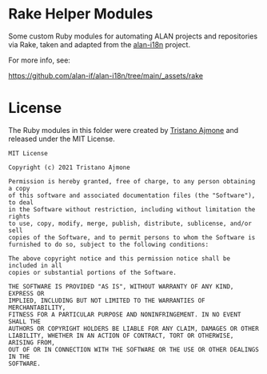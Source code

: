 # Rake Helper Modules

Some custom Ruby modules for automating ALAN projects and repositories via Rake, taken and adapted from the [alan-i18n] project.

For more info, see:

https://github.com/alan-if/alan-i18n/tree/main/_assets/rake

# License

The Ruby modules in this folder were created by [Tristano Ajmone] and released under the MIT License.

```
MIT License

Copyright (c) 2021 Tristano Ajmone

Permission is hereby granted, free of charge, to any person obtaining a copy
of this software and associated documentation files (the "Software"), to deal
in the Software without restriction, including without limitation the rights
to use, copy, modify, merge, publish, distribute, sublicense, and/or sell
copies of the Software, and to permit persons to whom the Software is
furnished to do so, subject to the following conditions:

The above copyright notice and this permission notice shall be included in all
copies or substantial portions of the Software.

THE SOFTWARE IS PROVIDED "AS IS", WITHOUT WARRANTY OF ANY KIND, EXPRESS OR
IMPLIED, INCLUDING BUT NOT LIMITED TO THE WARRANTIES OF MERCHANTABILITY,
FITNESS FOR A PARTICULAR PURPOSE AND NONINFRINGEMENT. IN NO EVENT SHALL THE
AUTHORS OR COPYRIGHT HOLDERS BE LIABLE FOR ANY CLAIM, DAMAGES OR OTHER
LIABILITY, WHETHER IN AN ACTION OF CONTRACT, TORT OR OTHERWISE, ARISING FROM,
OUT OF OR IN CONNECTION WITH THE SOFTWARE OR THE USE OR OTHER DEALINGS IN THE
SOFTWARE.
```

<!-----------------------------------------------------------------------------
                               REFERENCE LINKS
------------------------------------------------------------------------------>

[alan-i18n]: https://github.com/alan-if/alan-i18n "Visit the ALAN Internationalization repository"
[Tristano Ajmone]: https://github.com/tajmone "View Tristano Ajmone's GitHub profile"

<!-- EOF -->
